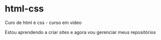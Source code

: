 # html-css
 Curo de html e css  - curso em video

 Estou aprendendo a criar sites e agora vou gerenciar meus repositórios
